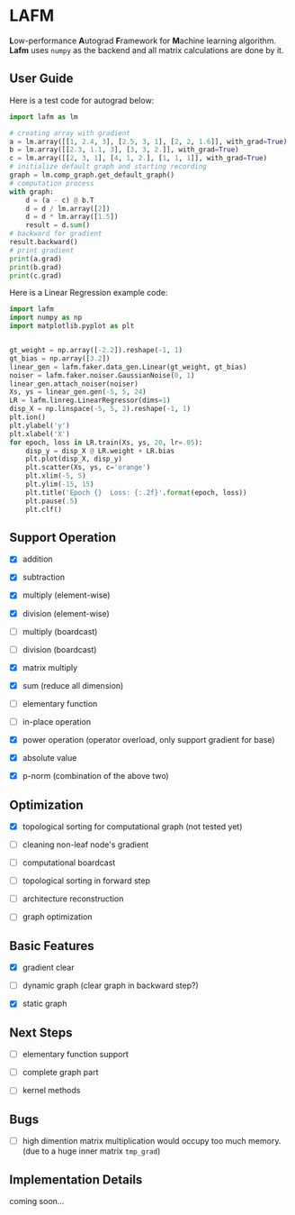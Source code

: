 # LAFM

**L**ow-performance **A**utograd **F**ramework for **M**achine learning algorithm. **Lafm** uses `numpy` as the backend and all matrix calculations are done by it.

## User Guide

Here is a test code for autograd below:

```python
import lafm as lm

# creating array with gradient
a = lm.array([[1, 2.4, 3], [2.5, 3, 1], [2, 2, 1.6]], with_grad=True)
b = lm.array([[2.3, 1.1, 3], [3, 3, 2.]], with_grad=True)
c = lm.array([[2, 3, 1], [4, 1, 2.], [1, 1, 1]], with_grad=True)
# initialize default graph and starting recording
graph = lm.comp_graph.get_default_graph()
# computation process
with graph:
    d = (a - c) @ b.T
    d = d / lm.array([2])
    d = d * lm.array([1.5])
    result = d.sum()
# backward for gradient
result.backward()
# print gradient
print(a.grad)
print(b.grad)
print(c.grad)
```

Here is a Linear Regression example code:

```python
import lafm
import numpy as np
import matplotlib.pyplot as plt


gt_weight = np.array([-2.2]).reshape(-1, 1)
gt_bias = np.array([3.2])
linear_gen = lafm.faker.data_gen.Linear(gt_weight, gt_bias)
noiser = lafm.faker.noiser.GaussianNoise(0, 1)
linear_gen.attach_noiser(noiser)
Xs, ys = linear_gen.gen(-5, 5, 24)
LR = lafm.linreg.LinearRegressor(dims=1)
disp_X = np.linspace(-5, 5, 2).reshape(-1, 1)
plt.ion()
plt.ylabel('y')
plt.xlabel('X')
for epoch, loss in LR.train(Xs, ys, 20, lr=.05):
    disp_y = disp_X @ LR.weight + LR.bias
    plt.plot(disp_X, disp_y)
    plt.scatter(Xs, ys, c='orange')
    plt.xlim(-5, 5)
    plt.ylim(-15, 15)
    plt.title('Epoch {}  Loss: {:.2f}'.format(epoch, loss))
    plt.pause(.5)
    plt.clf()
```

## Support Operation

- [x] addition

- [x] subtraction

- [x] multiply (element-wise)

- [x] division (element-wise)

- [ ] multiply (boardcast)

- [ ] division (boardcast)

- [x] matrix multiply

- [x] sum (reduce all dimension)

- [ ] elementary function

- [ ] in-place operation

- [x] power operation (operator overload, only support gradient for base)

- [x] absolute value

- [x] p-norm (combination of the above two)

## Optimization

- [x] topological sorting for computational graph (not tested yet)

- [ ] cleaning non-leaf node's gradient

- [ ] computational boardcast

- [ ] topological sorting in forward step

- [ ] architecture reconstruction

- [ ] graph optimization

## Basic Features

- [x] gradient clear

- [ ] dynamic graph (clear graph in backward step?)

- [x] static graph

## Next Steps

- [ ] elementary function support

- [ ] complete graph part

- [ ] kernel methods

## Bugs

- [ ] high dimention matrix multiplication would occupy too much memory. (due to a huge inner matrix `tmp_grad`)

## Implementation Details

coming soon...
